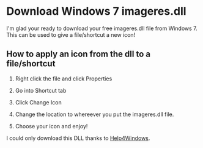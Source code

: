 # Download Windows 7 imageres.dll

I'm glad your ready to download your free imageres.dll file from Windows 7. This can be used to give a file/shortcut a new icon! 

## How to apply an icon from the dll to a file/shortcut

1) Right click the file and click Properties

2) Go into Shortcut tab

3) Click Change Icon

4) Change the location to whereever you put the imageres.dll file.

5) Choose your icon and enjoy!

I could only download this DLL thanks to [Help4Windows](https://help4windows.com).
